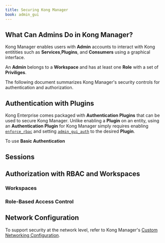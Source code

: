```yaml
---
title: Securing Kong Manager
book: admin_gui
---
```

## What Can Admins Do in Kong Manager?

Kong Manager enables users with **Admin** accounts to interact with 
Kong entitities such as **Services**,**Plugins**, and **Consumers**
using a graphical interface. 

An **Admin** belongs to a **Workspace** and has at least one **Role** 
with a set of **Priviliges**. 

The following document summarizes Kong Manager's 
security controls for authentication and authorization. 

## Authentication with Plugins

Kong Enterprise comes packaged with **Authentication Plugins** 
that can be used to secure Kong Manager. Unlike enabling a **Plugin** 
on an entity, using an **Authentication Plugin** for Kong Manager 
simply requires enabling [`enforce_rbac`]() 
and setting 
[`admin_gui_auth`]() 
to the desired **Plugin**.

To use **Basic Authentication**

## Sessions

## Authorization with RBAC and Workspaces

### Workspaces

### Role-Based Access Control

## Network Configuration

To support security at the network level, refer to Kong Manager's 
[Custom Networking Configuration](/enterprise/{{page.kong_version}}/kong-manager/networking/configuration/#custom-configuration).
